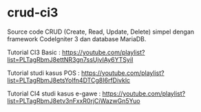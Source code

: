 # crud-ci3
Source code CRUD (Create, Read, Update, Delete) simpel dengan framework CodeIgniter 3 dan database MariaDB.


Tutorial CI3 Basic : https://youtube.com/playlist?list=PLTagRbmJ8ettNR3gn7ssUjvIAy6YTSyiI

Tutorial studi kasus POS : https://youtube.com/playlist?list=PLTagRbmJ8etsYolfn4DTCg8I6rfDivklc

Tutorial CI4 studi kasus e-gawe : https://youtube.com/playlist?list=PLTagRbmJ8etv3nFxxR0rjCiWazwGn5Yuo
